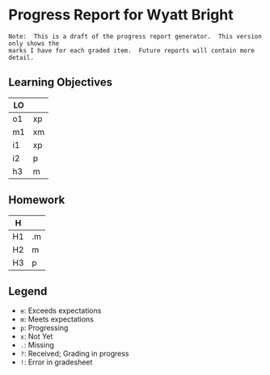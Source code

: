 # Progress Report for Wyatt Bright

    Note:  This is a draft of the progress report generator.  This version only shows the
    marks I have for each graded item.  Future reports will contain more detail.
## Learning Objectives

| LO |       |  
|------|-------|
| o1   | xp    |
| m1   | xm    |
| i1   | xp    |
| i2   | p     |
| h3   | m     |


## Homework

| H |       |  
|------|-------|
| H1   | .m    |
| H2   | m     |
| H3   | p     |



## Legend 
* `e`: Exceeds expectations
* `m`: Meets expectations
* `p`: Progressing
* `x`: Not Yet
* `.`: Missing
* `?`: Received; Grading in progress
* `!`: Error in gradesheet
